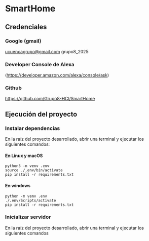 # SmartHome
## Credenciales
### Google (gmail)
ucuencagrupo@gmail.com
grupo8_2025

### Developer Console de Alexa 
(https://developer.amazon.com/alexa/console/ask)

### Github
https://github.com/Grupo8-HCI/SmartHome

## Ejecución del proyecto

### Instalar dependencias

En la raíz del proyecto desarrollado, abrir una terminal y ejecutar los siguientes comandos: 
#### En Linux y macOS
```
python3 -m venv .env
source ./.env/bin/activate
pip install -r requirements.txt
```
#### En windows

```
python -m venv .env
./.env/Scripts/activate
pip install -r requirements.txt
```

### Inicializar servidor
En la raíz del proyecto desarrollado, abrir una terminal y ejecutar los siguientes comandos
